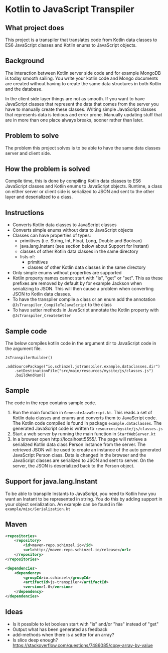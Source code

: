 # Kotlin to JavaScript Transpiler

## What project does
This project is a transpiler that translates code from Kotlin data classes to ES6 JavaScript classes
and Kotlin enums to JavaScript objects.

## Background
The interaction between Kotlin server side code and for example MongoDB is today smooth sailing. 
You write your kotlin code and Mongo documents are created without having to create the same data structures in both Kotlin and the database.

In the client side layer things are not as smooth. 
If you want to have JavaScript classes that represent the data that comes from the server you have to manually create these classes.
Writing simple JavaScript classes that represents data is tedious and error prone. 
Manually updating stuff that are in more than one place always breaks, sooner rather than later.

## Problem to solve
The problem this project solves is to be able to have the same data classes server and client side. 

## How the problem is solved
Compile time, this is done by compiling Kotlin data classes to ES6 JavaScript classes and Kotlin enums to JavaScript objects.
Runtime, a class on either server or client side is serialized to JSON and sent to the other layer and deserialized to a class. 

## Instructions
- Converts Kotlin data classes to JavaScript classes
- Converts simple enums without data to JavaScript objects
- Classes can have properties of types:
  - primitives (i.e. String, Int, Float, Long, Double and Boolean)
  - java.lang.Instant (see section below about Support for Instant)
  - classes of other Kotlin data classes in the same directory
  - lists of:
     - primitives
     - classes of other Kotlin data classes in the same directory
- Only simple enums without properties are supported
- Kotlin property names cannot start with "is", "get" or "set". 
This as these prefixes are removed by default by for example Jackson when serializing to JSON.
This will then cause a problem when converting JSON to Kotlin data classes.
- To have the transpiler compile a class or an enum add the annotation ```@JsTranspiler_CompileToJavaScript``` to the class
- To have setter methods in JavaScript annotate the Kotlin property with ```@JsTranspiler_CreateSetter```

## Sample code
The below compiles kotlin code in the argument dir to JavaScript code in the argument file.
```
JsTranspilerBuilder()
    .addSourcePackage("io.schinzel.jstranspiler.example.dataclasses.dir")
    .setDestinationFile("src/main/resources/mysite/js/classes.js")
    .buildAndRun()
```

## Sample
The code in the repo contains sample code.
1. Run the main function in ```GenerateJavaScript.kt```.
This reads a set of Kotlin data classes and enums and converts them to JavaScript code.
The Kotlin code compiled is found in package ```example.dataclasses```.
The generated JavaScript code is written to ```resources/mysite/js/classes.js```
2. Start a web server by running the main function in ```StartWebServer.kt```
3. In a browser open http://localhost:5555/.
The page will retrieve a serialized Kotlin data class Person instance from the server.
The retrieved JSON will be used to create an instance of the auto generated JavaScript Person class.
Data is changed in the browser and the JavaScript classes are serialized to JSON and sent to server.
On the server, the JSON is deserialized back to the Person object. 

## Support for java.lang.Instant
To be able to transpile Instants to JavaScript, you need to Kotlin how you want an Instant to be represented in string.
 You do this by adding support in your object serialization. An example can be found in file ```example/misc/Serialization.kt```

## Maven
```xml
<repositories>
	<repository>
		<id>maven-repo.schinzel.io</id>
		<url>http://maven-repo.schinzel.io/release</url>
	</repository>
</repositories>    

<dependencies>
	<dependency>
		<groupId>io.schinzel</groupId>
		<artifactId>js-transpiler</artifactId>
		<version>1.0</version>
	</dependency>
</dependencies>    
```

## Ideas 
- Is it possible to let boolean start with "is" and/or "has" instead of "get"
- Output what has been generated as feedback
- add-methods when there is a setter for an array?
- Is slice deep enough?
https://stackoverflow.com/questions/7486085/copy-array-by-value
